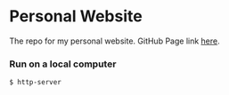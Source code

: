 # Personal Website

The repo for my personal website. GitHub Page link [here](https://kelvinuknowhu.github.io/).

### Run on a local computer

```
$ http-server
```
